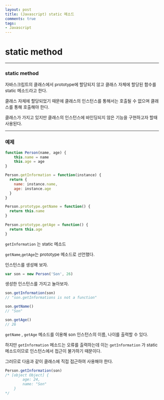 ```yaml
---
layout: post
title: (Javascript) static 메소드
comments: true
tags:
- Javascript
---
```




# static method

---

### static method

자바스크립트의 클래스에서 prototype에 할당되지 않고 클래스 자체에 할당된 함수를 static 메소드라고 한다.

클래스 자체에 할당되었기 때문에 클래스의 인스턴스를 통해서는 호출될 수 없으며 클래스를 통해 호출해야 한다.

클래스가 가지고 있지만 클래스의 인스턴스에 바인딩되지 않은 기능을 구현하고자 할때 사용된다.


---

### 예제


```javascript
function Person(name, age) {
    this.name = name
    this.age = age
}

Person.getInformation = function(instance) {
  return {
    name: instance.name,
    age: instance.age
  }
}

Person.prototype.getName = function() {
  return this.name
}
 
Person.prototype.getAge = function() {
  return this.age
}
```

`getInformation` 는 static 메소드

`getName`,`getAge`는 prototype 메소드로 선언했다.



인스턴스를 생성해 보자.

```javascript
var son = new Person('Son', 26)
```

생성한 인스턴스를 가지고 놀아보자.

```javascript
son.getInformation(son)
// "son.getInformations is not a function"

son.getName()
// "Son"

son.getAge()
// 26
```

`getName` , `getAge` 메소드를 이용해 son 인스턴스의 이름, 나이를 출력할 수 있다.

하지만 `getInformation` 메소드는 오류를 출력하는데 이는 `getInformation` 가 static 메소드이므로 인스턴스에서 접근이 불가하기 때문이다.

그러므로 다음과 같이 클래스에 직접 접근하여 사용해야 한다.

```javascript
Person.getInformation(son)
/* [object Object] {
  		age: 24,
  		name: "Son"
	}
*/
```



